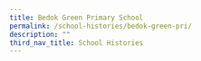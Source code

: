 ```yaml
---
title: Bedok Green Primary School
permalink: /school-histories/bedok-green-pri/
description: ""
third_nav_title: School Histories
---
```

